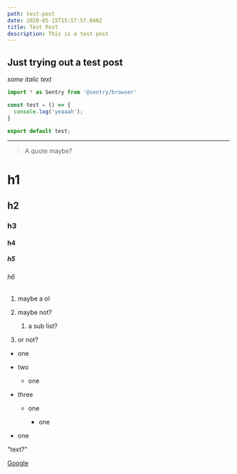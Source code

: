 ```yaml
---
path: test-post
date: 2020-05-15T15:57:57.848Z
title: Test Post
description: This is a test post
---
```

## Just trying out a test post

*some italic text*

```js
import * as Sentry from '@sentry/browser'

const test = () => {
  console.log('yeaaah');
}

export default test;
```

- - -

> A quote maybe?

# h1

## h2

### h3

#### h4

##### h5

###### h6

1. maybe a ol
2. maybe not?

   1. a sub list?
3. or not?

* one
* two

  * one
* three

  * one 

    * one
* one

"text?"

[Google](https://google.co.uk)